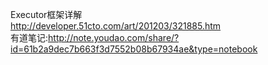Executor框架详解  
http://developer.51cto.com/art/201203/321885.htm  
有道笔记:http://note.youdao.com/share/?id=61b2a9dec7b663f3d7552b08b67934ae&type=notebook   



